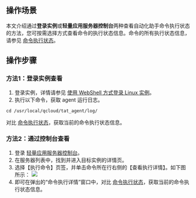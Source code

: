 ## 操作场景
本文介绍通过**登录实例**或**轻量应用服务器控制台**两种查看自动化助手命令执行状态的方法，您可按需选择方式查看命令的执行状态信息。命令的所有执行状态信息，请参见 [命令执行状态](https://cloud.tencent.com/document/product/1340/50752#Status)。

## 操作步骤
### 方法1：登录实例查看
1. 登录实例，详情请参见 [使用 WebShell 方式登录 Linux 实例](https://cloud.tencent.com/document/product/1207/44642)。
2. 执行以下命令，获取 agent 运行日志。
```
cd /usr/local/qcloud/tat_agent/log/
``` 
对比 [命令执行状态](https://cloud.tencent.com/document/product/1340/50752)，获取当前的命令执行状态信息。

### 方法2：通过控制台查看
1. 登录 [轻量应用服务器控制台](https://console.cloud.tencent.com/lighthouse/instance/index)。
2. 在服务器列表中，找到并进入目标实例的详情页。
3. 选择【执行命令】页签，并单击命令所在行右侧的【查看执行详情】。如下图所示：
![](https://main.qcloudimg.com/raw/b31a67ba262eb5d2b5aa04bc27b56189.png)
4. 即可在弹出的“命令执行详情”窗口中，对比 [命令执行状态](https://cloud.tencent.com/document/product/1340/50752)，获取当前的命令执行状态信息。
